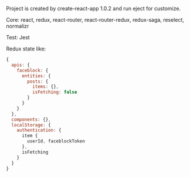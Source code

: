 Project is created by create-react-app 1.0.2 and run eject for customize.

Core:
  react, redux, react-router, react-router-redux, redux-saga, reselect, normalizr

Test:
  Jest

Redux state like:
``` js
{
  apis: {
    faceblock: {
      entities: {
        posts: {
          items: {},
          isFetching: false
        }
      }
    }   
  },
  components: {},
  localStorage: {
    authentication: {
      item {
        userId, faceblockToken
      },
      isFetching
    }
  }
}
```
